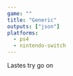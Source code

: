 ```yaml
---
game: ""
title: "Generic"
outputs: ["json"]
platforms:
  - ps4
  - nintendo-switch
---
```

Lastes try go on
